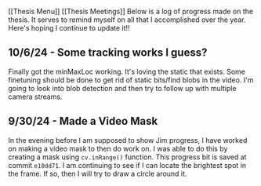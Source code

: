[[Thesis Menu]]
[[Thesis Meetings]]
Below is a log of progress made on the thesis. It serves to remind myself on all that I accomplished over the year. Here's hoping I continue to update it!!

## 10/6/24 - Some tracking works I guess?
Finally got the minMaxLoc working. It's loving the static that exists. Some finetuning should be done to get rid of static bits/find blobs in the video. I'm going to look into blob detection and then try to follow up with multiple camera streams.

## 9/30/24 - Made a Video Mask
In the evening before I am supposed to show Jim progress, I have worked on making a video mask to then do work on. I was able to do this by creating a mask using `cv.inRange()` function. This progress bit is saved at commit `e10dd71`. I am continuing to see if I can locate the brightest spot in the frame. If so, then I will try to draw a circle around it.